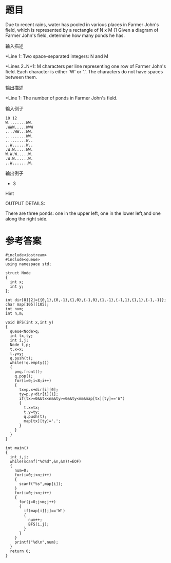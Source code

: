 # 题目
Due to recent rains, water has pooled in various places in Farmer John's field, which is represented by a rectangle of N x M (1
Given a diagram of Farmer John's field, determine how many ponds he has.

输入描述

*Line 1: Two space-separated integers: N and M

*Lines 2..N+1: M characters per line representing one row of Farmer John's field. Each character is either 'W' or '.'. The characters do not have spaces between them.

输出描述

*Line 1: The number of ponds in Farmer John's field.

输入例子

    10 12
    W........WW.
    .WWW.....WWW
    ....WW...WW.
    .........WW.
    .........W..
    ..W......W..
    .W.W.....WW.
    W.W.W.....W.
    .W.W......W.
    ..W.......W.
输出例子
* 3

Hint

OUTPUT DETAILS:

There are three ponds: one in the upper left, one in the lower left,and one along the right side.
# 参考答案
    #include<iostream>
    #include<queue>
    using namespace std;

    struct Node
    {
      int x;
      int y;
    };

    int dir[8][2]={{0,1},{0,-1},{1,0},{-1,0},{1,-1},{-1,1},{1,1},{-1,-1}};
    char map[105][105];
    int num;
    int n,m;

    void BFS(int x,int y)
    {
      queue<Node>q;
      int tx,ty;
      int i,j;
      Node t,p;
      t.x=x;
      t.y=y;
      q.push(t);
      while(!q.empty())
      {
        p=q.front();
        q.pop();
        for(i=0;i<8;i++)
        {
          tx=p.x+dir[i][0];
          ty=p.y+dir[i][1];
          if(tx>=0&&tx<n&&ty>=0&&ty<m&&map[tx][ty]=='W')
          {
            t.x=tx;
            t.y=ty;
            q.push(t);
            map[tx][ty]='.';
          }
        }
      }
    }

    int main()
    {
      int i,j;
      while(scanf("%d%d",&n,&m)!=EOF)
      {
        num=0;
        for(i=0;i<n;i++)
        {
          scanf("%s",map[i]);
        }
        for(i=0;i<n;i++)
        {
          for(j=0;j<m;j++)
          {
            if(map[i][j]=='W')
            {
              num++;
              BFS(i,j);
            }
          }
        }
        printf("%d\n",num);
      }
      return 0;
    }
